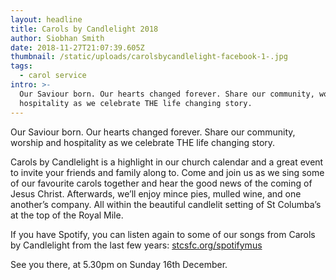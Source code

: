```yaml
---
layout: headline
title: Carols by Candlelight 2018
author: Siobhan Smith
date: 2018-11-27T21:07:39.605Z
thumbnail: /static/uploads/carolsbycandlelight-facebook-1-.jpg
tags:
  - carol service
intro: >-
  Our Saviour born. Our hearts changed forever. Share our community, worship and
  hospitality as we celebrate THE life changing story.
---
```

Our Saviour born. Our hearts changed forever. Share our community, worship and hospitality as we celebrate THE life changing story.

Carols by Candlelight is a highlight in our church calendar and a great event to invite your friends and family along to. Come and join us as we sing some of our favourite carols together and hear the good news of the coming of Jesus Christ. Afterwards, we’ll enjoy mince pies, mulled wine, and one another’s company. All within the beautiful candlelit setting of St Columba’s at the top of the Royal Mile. 

If you have Spotify, you can listen again to some of our songs from Carols by Candlelight from the last few years: [stcsfc.org/spotifymus](https://open.spotify.com/artist/2bzsEFYcAwSaRcJfbwpCCm)

See you there, at 5.30pm on Sunday 16th December.
